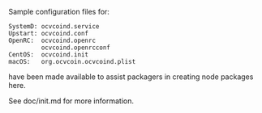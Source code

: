Sample configuration files for:
```
SystemD: ocvcoind.service
Upstart: ocvcoind.conf
OpenRC:  ocvcoind.openrc
         ocvcoind.openrcconf
CentOS:  ocvcoind.init
macOS:   org.ocvcoin.ocvcoind.plist
```
have been made available to assist packagers in creating node packages here.

See doc/init.md for more information.
